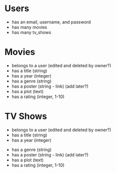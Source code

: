 # Users
- has an email, username, and password
- has many movies
- has many tv_shows

# Movies
 - belongs to a user (edited and deleted by owner?)
 - has a title (string)
 - has a year (integer)
 - has a genre (string)
 - has a poster (string - link) (add later?)
 - has a plot (text)
 - has a rating (integer, 1-10)


# TV Shows
 - belongs to a user (edited and deleted by owner?)
 - has a title (string)
 - has a year (integer)
 <!-- - has a number of seasons (integer) -->
 - has a genre (string)
 - has a poster (string - link) (add later?)
 - has a plot (text)
 - has a rating (integer, 1-10)
